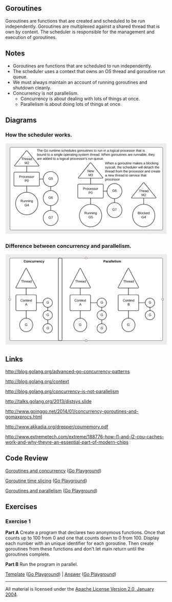 ## Goroutines

Goroutines are functions that are created and scheduled to be run independently. Goroutines are multiplexed against a shared thread that is own by context. The scheduler is responsible for the management and execution of goroutines.

## Notes

* Goroutines are functions that are scheduled to run independently.
* The scheduler uses a context that owns an OS thread and goroutine run queue.
* We must always maintain an account of running goroutines and shutdown cleanly.
* Concurrency is not parallelism.
	* Concurrency is about dealing with lots of things at once.
	* Parallelism is about doing lots of things at once.

## Diagrams

### How the scheduler works.

![Ardan Labs](scheduler.png)

### Difference between concurrency and parallelism.

![Ardan Labs](parallel.png)

## Links

http://blog.golang.org/advanced-go-concurrency-patterns

http://blog.golang.org/context

http://blog.golang.org/concurrency-is-not-parallelism

http://talks.golang.org/2013/distsys.slide

http://www.goinggo.net/2014/01/concurrency-goroutines-and-gomaxprocs.html

http://www.akkadia.org/drepper/cpumemory.pdf

http://www.extremetech.com/extreme/188776-how-l1-and-l2-cpu-caches-work-and-why-theyre-an-essential-part-of-modern-chips

## Code Review

[Goroutines and concurrency](example1/example1.go) ([Go Playground](https://play.golang.org/p/LC1VgZZzO9))

[Goroutine time slicing](example2/example2.go) ([Go Playground](https://play.golang.org/p/WU1p9-_RMN))

[Goroutines and parallelism](example3/example3.go) ([Go Playground](https://play.golang.org/p/1LJPV8HZrG))

## Exercises

### Exercise 1

**Part A** Create a program that declares two anonymous functions. Once that counts up to 100 from 0 and one that counts down to 0 from 100. Display each number with an unique identifier for each goroutine. Then create goroutines from these functions and don't let main return until the goroutines complete.

**Part B** Run the program in parallel.

[Template](exercises/template1/template1.go) ([Go Playground](https://play.golang.org/p/rhf8k-7OT8)) | 
[Answer](exercises/exercise1/exercise1.go) ([Go Playground](https://play.golang.org/p/YWwOeybeTd))
___
All material is licensed under the [Apache License Version 2.0, January 2004](http://www.apache.org/licenses/LICENSE-2.0).
